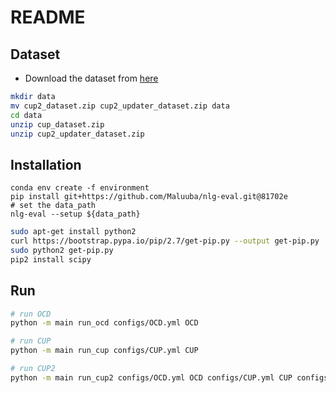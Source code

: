 # README
## Dataset
- Download the dataset from [here](https://drive.google.com/drive/folders/1FKhZTQzkj-QpTdPE9f_L9Gn_pFP_EdBi?usp=sharing)

```bash
mkdir data
mv cup2_dataset.zip cup2_updater_dataset.zip data
cd data
unzip cup_dataset.zip
unzip cup2_updater_dataset.zip
```


## Installation
```
conda env create -f environment
pip install git+https://github.com/Maluuba/nlg-eval.git@81702e
# set the data_path
nlg-eval --setup ${data_path}
```

```bash
sudo apt-get install python2
curl https://bootstrap.pypa.io/pip/2.7/get-pip.py --output get-pip.py
sudo python2 get-pip.py
pip2 install scipy
```

## Run
```bash
# run OCD
python -m main run_ocd configs/OCD.yml OCD

# run CUP
python -m main run_cup configs/CUP.yml CUP

# run CUP2
python -m main run_cup2 configs/OCD.yml OCD configs/CUP.yml CUP configs/CUP2.yml CUP2
```

